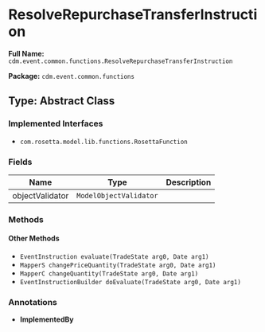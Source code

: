 # ResolveRepurchaseTransferInstruction

**Full Name:** `cdm.event.common.functions.ResolveRepurchaseTransferInstruction`

**Package:** `cdm.event.common.functions`

## Type: Abstract Class

### Implemented Interfaces

- `com.rosetta.model.lib.functions.RosettaFunction`

### Fields

| Name | Type | Description |
|------|------|-------------|
| objectValidator | `ModelObjectValidator` |  |

### Methods

#### Other Methods

- `EventInstruction evaluate(TradeState arg0, Date arg1)`
- `MapperS changePriceQuantity(TradeState arg0, Date arg1)`
- `MapperC changeQuantity(TradeState arg0, Date arg1)`
- `EventInstructionBuilder doEvaluate(TradeState arg0, Date arg1)`

### Annotations

- **ImplementedBy**

